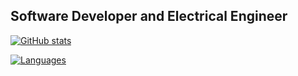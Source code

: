<!-- ## Hi there 👋 -->

<!--
**joelanderson000/joelanderson000** is a ✨ _special_ ✨ repository because its `README.md` (this file) appears on your GitHub profile.

Here are some ideas to get you started:

- 🔭 I’m currently working on ...
- 🌱 I’m currently learning ...
- 👯 I’m looking to collaborate on ...
- 🤔 I’m looking for help with ...
- 💬 Ask me about ...
- 📫 How to reach me: ...
- 😄 Pronouns: ...
- ⚡ Fun fact: ...
-->
## Software Developer and Electrical Engineer

[![GitHub stats](https://github-readme-stats.vercel.app/api?username=joelanderson000&show_icons=true&show_icons=true&bg_color=050F2C&icon_color=2DDE98&title_color=00AEFF&text_color=FFFFFF)](https://github.com/anuraghazra/github-readme-stats)

[![Languages](https://github-readme-stats.vercel.app/api/top-langs/?username=joelanderson000&layout=compact&langs_count=10&bg_color=050F2C&icon_color=2DDE98&title_color=00AEFF&text_color=FFFFFF)](https://github.com/aliciapaz)